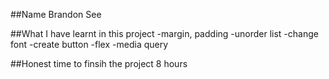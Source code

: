 ##Name
Brandon See

##What I have learnt in this project
-margin, padding
-unorder list
-change font
-create button
-flex
-media query

##Honest time to finsih the project
8 hours
